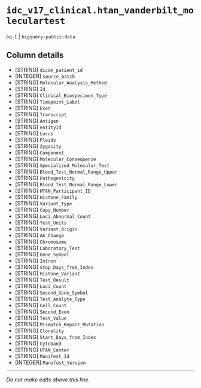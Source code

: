 # `idc_v17_clinical.htan_vanderbilt_moleculartest`
`bq-1` | `bigquery-public-data`

## Column details
* [STRING]    `dicom_patient_id`
* [INTEGER]   `source_batch`
* [STRING]    `Molecular_Analysis_Method`
* [STRING]    `Id`
* [STRING]    `Clinical_Biospecimen_Type`
* [STRING]    `Timepoint_Label`
* [STRING]    `Exon`
* [STRING]    `Transcript`
* [STRING]    `Antigen`
* [STRING]    `entityId`
* [STRING]    `Locus`
* [STRING]    `Ploidy`
* [STRING]    `Zygosity`
* [STRING]    `Component`
* [STRING]    `Molecular_Consequence`
* [STRING]    `Specialized_Molecular_Test`
* [STRING]    `Blood_Test_Normal_Range_Upper`
* [STRING]    `Pathogenicity`
* [STRING]    `Blood_Test_Normal_Range_Lower`
* [STRING]    `HTAN_Participant_ID`
* [STRING]    `Histone_Family`
* [STRING]    `Variant_Type`
* [STRING]    `Copy_Number`
* [STRING]    `Loci_Abnormal_Count`
* [STRING]    `Test_Units`
* [STRING]    `Variant_Origin`
* [STRING]    `AA_Change`
* [STRING]    `Chromosome`
* [STRING]    `Laboratory_Test`
* [STRING]    `Gene_Symbol`
* [STRING]    `Intron`
* [STRING]    `Stop_Days_from_Index`
* [STRING]    `Histone_Variant`
* [STRING]    `Test_Result`
* [STRING]    `Loci_Count`
* [STRING]    `Second_Gene_Symbol`
* [STRING]    `Test_Analyte_Type`
* [STRING]    `Cell_Count`
* [STRING]    `Second_Exon`
* [STRING]    `Test_Value`
* [STRING]    `Mismatch_Repair_Mutation`
* [STRING]    `Clonality`
* [STRING]    `Start_Days_from_Index`
* [STRING]    `Cytoband`
* [STRING]    `HTAN_Center`
* [STRING]    `Manifest_Id`
* [INTEGER]   `Manifest_Version`

-------------------------------------------------------------------------------
*Do not make edits above this line.*
